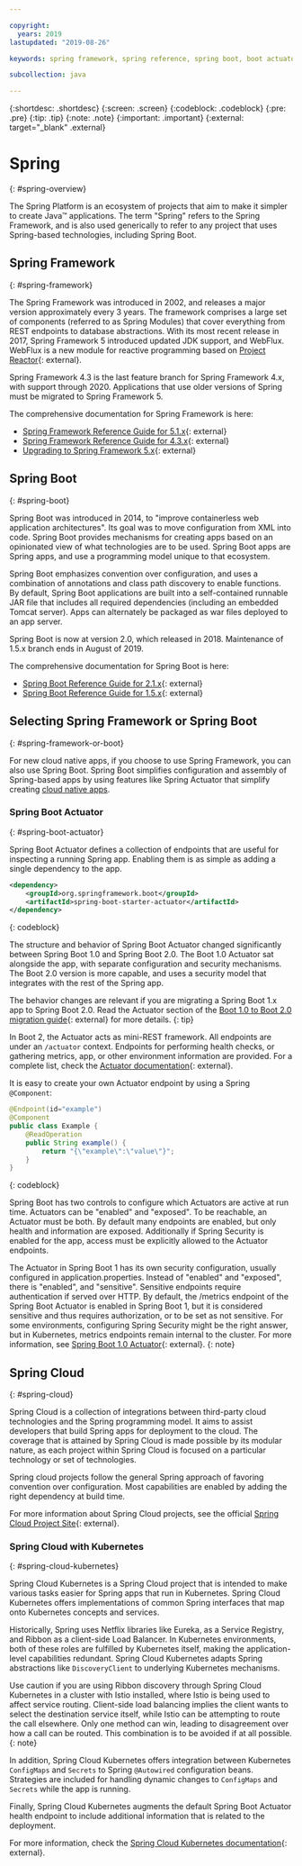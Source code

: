 ```yaml
---

copyright:
  years: 2019
lastupdated: "2019-08-26"

keywords: spring framework, spring reference, spring boot, boot actuator, spring kubernetes

subcollection: java

---
```


{:shortdesc: .shortdesc}
{:screen: .screen}
{:codeblock: .codeblock}
{:pre: .pre}
{:tip: .tip}
{:note: .note}
{:important: .important}
{:external: target="_blank" .external}

# Spring
{: #spring-overview}

The Spring Platform is an ecosystem of projects that aim to make it simpler to create Java&trade; applications. The term "Spring" refers to the Spring Framework, and is also used generically to refer to any project that uses Spring-based technologies, including Spring Boot.

## Spring Framework
{: #spring-framework}

The Spring Framework was introduced in 2002, and releases a major version approximately every 3 years. The framework comprises a large set of components (referred to as Spring Modules) that cover everything from REST endpoints to database abstractions. With its most recent release in 2017, Spring Framework 5 introduced updated JDK support, and WebFlux. WebFlux is a new module for reactive programming based on [Project Reactor](https://projectreactor.io/){: external}.

Spring Framework 4.3 is the last feature branch for Spring Framework 4.x, with support through 2020. Applications that use older versions of Spring must be migrated to Spring Framework 5.

The comprehensive documentation for Spring Framework is here:

* [Spring Framework Reference Guide for 5.1.x](https://docs.spring.io/spring/docs/5.1.x/spring-framework-reference/){: external}
* [Spring Framework Reference Guide for 4.3.x](https://docs.spring.io/spring/docs/4.3.x/spring-framework-reference/){: external}
* [Upgrading to Spring Framework 5.x](https://github.com/spring-projects/spring-framework/wiki/Upgrading-to-Spring-Framework-5.x){: external}

## Spring Boot
{: #spring-boot}

Spring Boot was introduced in 2014, to "improve containerless web application architectures". Its goal was to move configuration from XML into code. Spring Boot provides mechanisms for creating apps based on an opinionated view of what technologies are to be used. Spring Boot apps are Spring apps, and use a programming model unique to that ecosystem.

Spring Boot emphasizes convention over configuration, and uses a combination of annotations and class path discovery to enable functions. By default, Spring Boot applications are built into a self-contained runnable JAR file that includes all required dependencies (including an embedded Tomcat server). Apps can alternately be packaged as war files deployed to an app server.

Spring Boot is now at version 2.0, which released in 2018. Maintenance of 1.5.x branch ends in August of 2019.

The comprehensive documentation for Spring Boot is here:

* [Spring Boot Reference Guide for 2.1.x](https://docs.spring.io/spring-boot/docs/2.1.x/reference/){: external}
* [Spring Boot Reference Guide for 1.5.x](https://docs.spring.io/spring-boot/docs/1.5.x/reference/){: external}

## Selecting Spring Framework or Spring Boot
{: #spring-framework-or-boot}

For new cloud native apps, if you choose to use Spring Framework, you can also use Spring Boot. Spring Boot simplifies configuration and assembly of Spring-based apps by using features like Spring Actuator that simplify creating [cloud native apps](/docs/java?topic=cloud-native-overview#overview).

### Spring Boot Actuator
{: #spring-boot-actuator}

Spring Boot Actuator defines a collection of endpoints that are useful for inspecting a running Spring app. Enabling them is as simple as adding a single dependency to the app.

```xml
<dependency>
    <groupId>org.springframework.boot</groupId>
    <artifactId>spring-boot-starter-actuator</artifactId>
</dependency>
```
{: codeblock}

The structure and behavior of Spring Boot Actuator changed significantly between Spring Boot 1.0 and Spring Boot 2.0. The Boot 1.0 Actuator sat alongside the app, with separate configuration and security mechanisms. The Boot 2.0 version is more capable, and uses a security model that integrates with the rest of the Spring app.

The behavior changes are relevant if you are migrating a Spring Boot 1.x app to Spring Boot 2.0. Read the Actuator section of the [Boot 1.0 to Boot 2.0 migration guide](https://github.com/spring-projects/spring-boot/wiki/Spring-Boot-2.0-Migration-Guide#spring-boot-actuator){: external} for more details.
{: tip}

In Boot 2, the Actuator acts as mini-REST framework. All endpoints are under an `/actuator` context. Endpoints for performing health checks, or gathering metrics, app, or other environment information are provided. For a complete list, check the [Actuator documentation](https://docs.spring.io/spring-boot/docs/current-SNAPSHOT/reference/html/production-ready-features.html#production-ready){: external}.

It is easy to create your own Actuator endpoint by using a Spring `@Component`:

```java
@Endpoint(id="example")
@Component
public class Example {
    @ReadOperation
    public String example() {
        return "{\"example\":\"value\"}";
    }
}
```
{: codeblock}

Spring Boot has two controls to configure which Actuators are active at run time. Actuators can be "enabled" and "exposed". To be reachable, an Actuator must be both. By default many endpoints are enabled, but only health and information are exposed. Additionally if Spring Security is enabled for the app, access must be explicitly allowed to the Actuator endpoints.

The Actuator in Spring Boot 1 has its own security configuration, usually configured in application.properties. Instead of "enabled" and "exposed", there is "enabled", and "sensitive". Sensitive endpoints require authentication if served over HTTP. By default, the /metrics endpoint of the Spring Boot Actuator is enabled in Spring Boot 1, but it is considered sensitive and thus requires authorization, or to be set as not sensitive. For some environments, configuring Spring Security might be the right answer, but in Kubernetes, metrics endpoints remain internal to the cluster. For more information, see [Spring Boot 1.0 Actuator](https://docs.spring.io/spring-boot/docs/1.5.2.RELEASE/reference/htmlsingle/#production-ready){: external}.
{: note}

## Spring Cloud
{: #spring-cloud}

Spring Cloud is a collection of integrations between third-party cloud technologies and the Spring programming model. It aims to assist developers that build Spring apps for deployment to the cloud. The coverage that is attained by Spring Cloud is made possible by its modular nature, as each project within Spring Cloud is focused on a particular technology or set of technologies.

Spring cloud projects follow the general Spring approach of favoring convention over configuration. Most capabilities are enabled by adding the right dependency at build time.

For more information about Spring Cloud projects, see the official [Spring Cloud Project Site](https://spring.io/projects/spring-cloud){: external}.

### Spring Cloud with Kubernetes
{: #spring-cloud-kubernetes}

Spring Cloud Kubernetes is a Spring Cloud project that is intended to make various tasks easier for Spring apps that run in Kubernetes. Spring Cloud Kubernetes offers implementations of common Spring interfaces that map onto Kubernetes concepts and services.

Historically, Spring uses Netflix libraries like Eureka, as a Service Registry, and Ribbon as a client-side Load Balancer. In Kubernetes environments, both of these roles are fulfilled by Kubernetes itself, making the application-level capabilities redundant. Spring Cloud Kubernetes adapts Spring abstractions like `DiscoveryClient` to underlying Kubernetes mechanisms.

Use caution if you are using Ribbon discovery through Spring Cloud Kubernetes in a cluster with Istio installed, where Istio is being used to affect service routing. Client-side load balancing implies the client wants to select the destination service itself, while Istio can be attempting to route the call elsewhere. Only one method can win, leading to disagreement over how a call can be routed. This combination is to be avoided if at all possible.
{: note}

In addition, Spring Cloud Kubernetes offers integration between Kubernetes `ConfigMaps` and `Secrets` to Spring `@Autowired` configuration beans. Strategies are included for handling dynamic changes to `ConfigMaps` and `Secrets` while the app is running.

Finally, Spring Cloud Kubernetes augments the default Spring Boot Actuator health endpoint to include additional information that is related to the deployment.

For more information, check the [Spring Cloud Kubernetes documentation](https://cloud.spring.io/spring-cloud-static/spring-cloud-kubernetes/2.1.0.RC1/single/spring-cloud-kubernetes.html){: external}.


<!--
### Spring Cloud Streams
{: #spring-cloud-streams}


:FIXME:
-->
